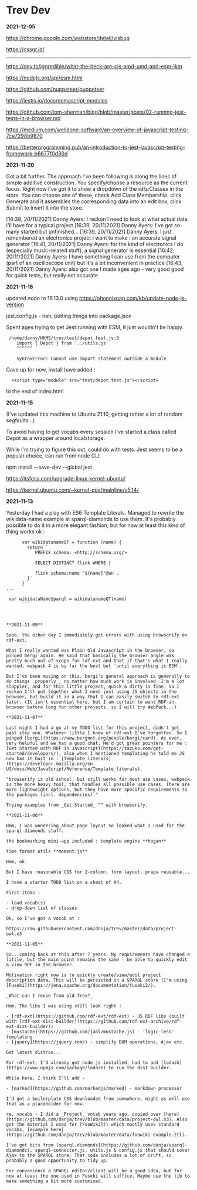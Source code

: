 # Trev Dev

**2021-12-05**

https://chrome.google.com/webstore/detail/visbug

https://cssgr.id/

---

https://dev.to/iggredible/what-the-heck-are-cjs-amd-umd-and-esm-ikm

https://nodejs.org/api/esm.html

https://github.com/puppeteer/puppeteer

https://jestjs.io/docs/ecmascript-modules

https://github.com/tom-sherman/blog/blob/master/posts/02-running-jest-tests-in-a-browser.md

https://medium.com/welldone-software/an-overview-of-javascript-testing-7ce7298b9870

https://betterprogramming.pub/an-introduction-to-jest-javascript-testing-framework-b6677f0d30d

**2021-11-20**

Got a bit further. The approach I've been following is along the lines of simple additive construction. You specify/choose a resource as the current focus. Right now I've got it to show a dropdown of the rdfs:Classes in the store. You can choose one of these, check Add Class Membership, click Generate and it assembles the corresponding data into an edit box, click Submit to insert it into the store.

[16:38, 20/11/2021] Danny Ayers: I reckon I need to look at what actual data I'll have for a typical project
[16:39, 20/11/2021] Danny Ayers: I've got so many started but unfinished...
[16:39, 20/11/2021] Danny Ayers: I just remembered an electronics project I want to make : an accurate signal generator
[16:41, 20/11/2021] Danny Ayers: for the kind of electronics I do (especially music-related stuff), a signal generator is essential
[16:42, 20/11/2021] Danny Ayers: I have something I can use from the computer (part of an oscilloscope unit) but it's a bit inconvenient in practice
[16:43, 20/11/2021] Danny Ayers: also got one I made ages ago - very good good for quick tests, but really not accurate

**2021-11-16**

updated node to 16.13.0 using https://phoenixnap.com/kb/update-node-js-version

jest.config.js - nah, putting things into package.json

Spent ages trying to get Jest running with ESM, it just wouldn't be happy.

```
 /home/danny/HKMS/trev/test/depot.test.js:3
    import { Depot } from '../utils.js'
    ^^^^^^

    SyntaxError: Cannot use import statement outside a module
```

Gave up for now, install have added :

```
  <script type="module" src="test/depot.test.js"></script>
```

to the end of index.html

**2021-11-15**

(I've updated this machine to Ubuntu 21.10, getting rather a lot of random segfaults...)

To avoid having to get vocabs every session I've started a class called Depot as a wrapper around localstorage.

While I'm trying to figure this out, could do with tests. Jest seems to be a popular choice, can run from node CLI.

npm install --save-dev --global jest

https://itsfoss.com/upgrade-linux-kernel-ubuntu/

https://kernel.ubuntu.com/~kernel-ppa/mainline/v5.14/

**2021-11-13**

Yesterday I had a play with ES6 Template Literals. Managed to rewrite the wikidata-name example at sparql-diamonds to use them. It's probably possible to do it in a more elegant fashion, but for now at least this kind of thing works ok :

````
      var wikidatanameQT = function (name) {
        return `
           PREFIX schema: <http://schema.org/>

           SELECT DISTINCT ?link WHERE {

           ?link schema:name "${name}"@en .
        }`
      }
...

 var wikidataNameSparql = wikidatanameQT(name)
      ```



**2021-11-09**

Sooo, the other day I immediately got errors with using browserify on rdf-ext.

What I really wanted was Plain Old Javascript in the browser, so pinged bergi again. He said that basically the browser angle was pretty much out of scope for rdf-ext and that if that's what I really wanted, webpack 4 is by far the best bet 'until everything is ESM'.

But I've been musing on this. bergi's general approach is generally to do things _properly_, no matter how much work is involved. I'm a lot sloppier, and for this little project, quick & dirty is fine. So I reckon I'll put together what I need just using JS objects in the browser, but build it in a way that I can easily switch to rdf-ext later. (It isn't essential here, but I am certain to want RDF-in-browser before long for other projects, so I will try WebPack...).

**2021-11-07**

Last night I had a go at my TODO list for this project, didn't get past step one. Whatever little I knew of rdf-ext I've forgotten. So I pinged [bergi](https://www.bergnet.org/people/bergi/card). As ever, very helpful and we had a good chat. He'd got great pointers for me : [Get Started with RDF in Javascript](https://zazuko.com/get-started/developers/), also when I mentioned templating he told me JS now has it buit in : [Template literals](https://developer.mozilla.org/en-US/docs/Web/JavaScript/Reference/Template_literals).

"browserify is old school, but still works for most use cases. webpack is the more heavy tool, that handles all possible use cases. There are more lightweight options, but they have more specific requirements to the packages (incl. dependencies)."

Trying examples from _Get Started_ ^^ with browserify.

**2021-11-06**

Hmm, I was wondering about page layout so looked what I used for the sparql-diamonds stuff.

the bookmarking mini-app included : template engine **hogan**

time format utils **moment.js**

Hmm, ok.

But I have reasonable CSS for 2-column, form layout, praps reusable...

I have a starter TODO list on a sheet of A4.

First items :

- load vocab(s)
- drop-down list of classes

Ok, so I've got a vocab at :

https://raw.githubusercontent.com/danja/trev/master/data/project-owl.n3

**2021-11-05**

So...coming back at this after 7 years. My requirements have changed a little, but the main point remains the same - be able to quickly edit & view RDF in the browser.

Motivation right now is to quickly create/view/edit project description data. This will be persisted in a SPARQL store (I'm using [Fuseki](https://jena.apache.org/documentation/fuseki2/).

_What can I reuse from old Trev?_

Hmm. The libs I was using still look right :

- [rdf-ext](https://github.com/rdf-ext/rdf-ext) - JS RDF libs (built with [rdf-ext-dist-builder](https://github.com/rdf-ext-archive/rdf-ext-dist-builder))
- [mustache](https://github.com/janl/mustache.js) - 'logic-less' templating
- [jquery](https://jquery.com/) - simplify DOM operations, Ajax etc.

Get latest distros...

For rdf-ext, I'd already got node.js installed, had to add [lodash](https://www.npmjs.com/package/lodash) to run the dist builder.

While here, I think I'll add -

- [marked](https://github.com/markedjs/marked) - markdown processor

I'd got a boilerplate CSS downloaded from somewhere, might as well use that as a placeholder for now.

re. vocabs - I did a _Project_ vocab years ago, copied over [here](https://github.com/danja/trev/blob/master/data/project-owl.n3). Also got the material I used for [FooWiki]() which mostly uses standard vocabs, [example here](https://github.com/danja/trev/blob/master/data/foowiki-example.ttl).

I've got bits from [sparql-diamonds](https://github.com/danja/sparql-diamonds), sparql-connector.js, utils.js & config.js that should cover Ajax to the SPARQL store. That code includes a lot of cruft, so probably a good opportunity to tidy up.

For convenience a SPARQL editor/client will be a good idea, but for now at least the one used in Fuseki will suffice. Maybe use the lib to make something a bit more customised.
````
